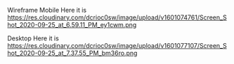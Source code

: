 Wireframe
Mobile Here it is https://res.cloudinary.com/dcrioc0sw/image/upload/v1601074761/Screen_Shot_2020-09-25_at_6.59.11_PM_ey1cwm.png

Desktop Here it is https://res.cloudinary.com/dcrioc0sw/image/upload/v1601077107/Screen_Shot_2020-09-25_at_7.37.55_PM_bm36ro.png
